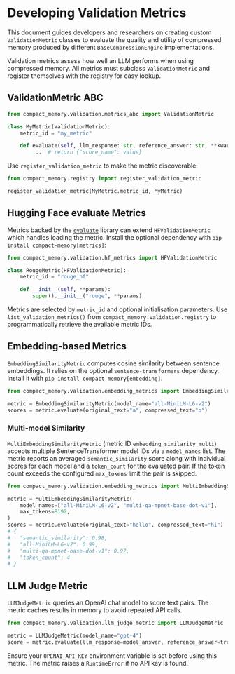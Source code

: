 # Developing Validation Metrics

This document guides developers and researchers on creating custom `ValidationMetric` classes to evaluate the quality and utility of compressed memory produced by different `BaseCompressionEngine` implementations.

Validation metrics assess how well an LLM performs when using compressed memory.
All metrics must subclass `ValidationMetric` and register themselves with the
registry for easy lookup.

## ValidationMetric ABC

```python
from compact_memory.validation.metrics_abc import ValidationMetric

class MyMetric(ValidationMetric):
    metric_id = "my_metric"

    def evaluate(self, llm_response: str, reference_answer: str, **kwargs):
        ...  # return {"score_name": value}
```

Use `register_validation_metric` to make the metric discoverable:

```python
from compact_memory.registry import register_validation_metric

register_validation_metric(MyMetric.metric_id, MyMetric)
```

## Hugging Face evaluate Metrics

Metrics backed by the [`evaluate`](https://github.com/huggingface/evaluate)
library can extend `HFValidationMetric` which handles loading the metric.
Install the optional dependency with `pip install compact-memory[metrics]`:

```python
from compact_memory.validation.hf_metrics import HFValidationMetric

class RougeMetric(HFValidationMetric):
    metric_id = "rouge_hf"

    def __init__(self, **params):
        super().__init__("rouge", **params)
```

Metrics are selected by `metric_id` and optional initialisation parameters.
Use `list_validation_metrics()` from `compact_memory.validation.registry` to
programmatically retrieve the available metric IDs.

## Embedding-based Metrics

`EmbeddingSimilarityMetric` computes cosine similarity between sentence
embeddings. It relies on the optional `sentence-transformers` dependency.
Install it with `pip install compact-memory[embedding]`.

```python
from compact_memory.validation.embedding_metrics import EmbeddingSimilarityMetric

metric = EmbeddingSimilarityMetric(model_name="all-MiniLM-L6-v2")
scores = metric.evaluate(original_text="a", compressed_text="b")
```

### Multi‑model Similarity

`MultiEmbeddingSimilarityMetric` (metric ID `embedding_similarity_multi`)
accepts multiple SentenceTransformer model IDs via a `model_names` list. The
metric reports an averaged `semantic_similarity` score along with individual
scores for each model and a `token_count` for the evaluated pair. If the token
count exceeds the configured `max_tokens` limit the pair is skipped.

```python
from compact_memory.validation.embedding_metrics import MultiEmbeddingSimilarityMetric

metric = MultiEmbeddingSimilarityMetric(
    model_names=["all-MiniLM-L6-v2", "multi-qa-mpnet-base-dot-v1"],
    max_tokens=8192,
)
scores = metric.evaluate(original_text="hello", compressed_text="hi")
# {
#   "semantic_similarity": 0.98,
#   "all-MiniLM-L6-v2": 0.99,
#   "multi-qa-mpnet-base-dot-v1": 0.97,
#   "token_count": 4
# }
```

## LLM Judge Metric

`LLMJudgeMetric` queries an OpenAI chat model to score text pairs. The metric
caches results in memory to avoid repeated API calls.

```python
from compact_memory.validation.llm_judge_metric import LLMJudgeMetric

metric = LLMJudgeMetric(model_name="gpt-4")
score = metric.evaluate(llm_response=model_answer, reference_answer=truth)
```

Ensure your `OPENAI_API_KEY` environment variable is set before using this
metric. The metric raises a `RuntimeError` if no API key is found.

